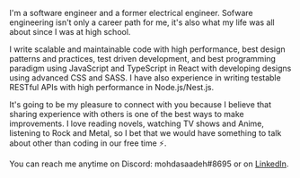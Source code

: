 I'm a software engineer and a former electrical engineer.
Sofware engineering isn't only a career path for me, it's also what my life was all about since I was at high school.

I write scalable and maintainable code with high performance, best design patterns and practices, test driven development, and best programming paradigm using JavaScript and TypeScript in React with developing designs using advanced CSS and SASS.
I have also experience in writing testable RESTful APIs with high performance in Node.js/Nest.js.

It's going to be my pleasure to connect with you because I believe that sharing experience with others is one of the best ways to make improvements. I love reading novels, watching TV shows and Anime, listening to Rock and Metal, so I bet that we would have something to talk about other than coding in our free time ⚡️.

You can reach me anytime on Discord: mohdasaadeh#8695 or on [LinkedIn](https://www.linkedin.com/in/mohammad-saadeh-993993a8/).

<!---
mohdasaadeh/mohdasaadeh is a ✨ special ✨ repository because its `README.md` (this file) appears on your GitHub profile.
You can click the Preview link to take a look at your changes.
--->
